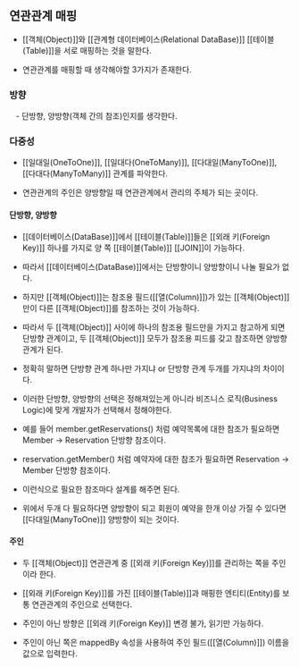 
## 연관관계 매핑

- [[객체(Object)]]와 [[관계형 데이터베이스(Relational DataBase)]] [[테이블(Table)]]을 서로 매핑하는 것을 말한다.

- 연관관계를 매핑할 때 생각해야할 3가지가 존재한다.
### 방향
 
 - 단방향, 양방향(객체 간의 참조)인지를 생각한다.
### 다중성

- [[일대일(OneToOne)]], [[일대다(OneToMany)]], [[다대일(ManyToOne)]], [[다대다(ManyToMany)]] 관계를 파악한다.

- 연관관계의 주인은 양방향일 때 연관관계에서 관리의 주체가 되는 곳이다.

#### 단방향, 양방향

- [[데이터베이스(DataBase)]]에서 [[테이블(Table)]]들은 [[외래 키(Foreign Key)]] 하나를 가지로 양 쪽 [[테이블(Table)]] [[JOIN]]이 가능하다.
- 따라서 [[데이터베이스(DataBase)]]에서는 단방향이니 양방향이니 나눌 필요가 없다.

- 하지만 [[객체(Object)]]는 참조용 필드([[열(Column)]])가 있는 [[객체(Object)]]만이 다른 [[객체(Object)]]를 참조하는 것이 가능하다.
- 따라서 두 [[객체(Object)]] 사이에 하나의 참조용 필드만을 가지고 참고하게 되면 단방향 관계이고, 두 [[객체(Object)]] 모두가 참조용 피드를 갖고 참조하면 양방향 관계가 된다.

- 정확히 말하면 단방향 관계 하나만 가지냐 or 단방향 관계 두개를 가지냐의 차이이다.

- 이러한 단방향, 양방향의 선택은 정해져있는게 아니라 비즈니스 로직(Business Logic)에 맞게 개발자가 선택해서 정해야한다.

- 예를 들어 member.getReservations() 처럼 예약목록에 대한 참조가 필요하면 Member -> Reservation 단방향 참조이다.
- reservation.getMember() 처럼 예약자에 대한 참조가 필요하면 Reservation -> Member 단방향 참조이다.
- 이런식으로 필요한 참조마다 설계를 해주면 된다.
- 위에서 두개 다 필요하다면 양방향이 되고 회원이 예약을 한개 이상 가질 수 있다면 [[다대일(ManyToOne)]] 양방향이 되는 것이다.

#### 주인

- 두 [[객체(Object)]] 연관관계 중 [[외래 키(Foreign Key)]]를 관리하는 쪽을 주인이라 한다.
- [[외래 키(Foreign Key)]]를 가진 [[테이블(Table)]]과 매핑한 엔티티(Entity)를 보통 연관관계의 주인으로 선택한다.

- 주인이 아닌 방향은 [[외래 키(Foreign Key)]] 변경 불가, 읽기만 가능하다.
- 주인이 아닌 쪽은 mappedBy 속성을 사용하여 주인 필드([[열(Column)]]) 이름을 값으로 입력한다.